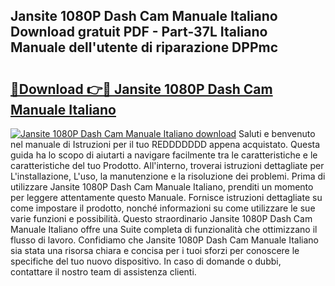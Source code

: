 ## Jansite 1080P Dash Cam Manuale Italiano Download gratuit PDF - Part-37L Italiano Manuale dell'utente di riparazione DPPmc

# <h2><a href="http://dfgh8f4.blite.top/?on=Jansite+1080P+Dash+Cam+Manuale+Italiano">🔗Download 👉🔴 Jansite 1080P Dash Cam Manuale Italiano</a></h2>

[![Jansite 1080P Dash Cam Manuale Italiano download](https://i.imgur.com/lujVjoI.png)](http://dfgh8f4.blite.top/?on=Jansite+1080P+Dash+Cam+Manuale+Italiano)
Saluti e benvenuto nel manuale di Istruzioni per il tuo REDDDDDDD appena acquistato. Questa guida ha lo scopo di aiutarti a navigare facilmente tra le caratteristiche e le caratteristiche del tuo Prodotto. All'interno, troverai istruzioni dettagliate per L'installazione, L'uso, la manutenzione e la risoluzione dei problemi. Prima di utilizzare Jansite 1080P Dash Cam Manuale Italiano, prenditi un momento per leggere attentamente questo Manuale. Fornisce istruzioni dettagliate su come impostare il prodotto, nonché informazioni su come utilizzare le sue varie funzioni e possibilità. Questo straordinario Jansite 1080P Dash Cam Manuale Italiano offre una Suite completa di funzionalità che ottimizzano il flusso di lavoro. Confidiamo che Jansite 1080P Dash Cam Manuale Italiano sia stata una risorsa chiara e concisa per i tuoi sforzi per conoscere le specifiche del tuo nuovo dispositivo. In caso di domande o dubbi, contattare il nostro team di assistenza clienti.
